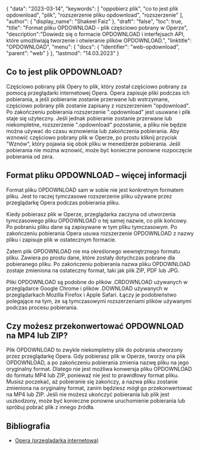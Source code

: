 {
"data": "2023-03-14",
  "keywords": [
"oppobierz plik",
"co to jest plik opdownload",
"plik",
"rozszerzenie pliku opdownload",
"rozszerzenie"
],
  "author": {
"display_name": "Shakeel Faiz"
},
"draft": "false",
"toc": true,
"title": "Format pliku OPDOWNLOAD - plik częściowo pobrany w Operze",
  "description":"Dowiedz się o formacie OPDOWNLOAD i interfejsach API, które umożliwiają tworzenie i otwieranie plików OPDOWNLOAD.",
"linktitle": "OPDOWNLOAD",
  "menu": {
    "docs": {
      "identifier": "web-opdownload",
      "parent": "web"
}
},
"lastmod": "14.03.2023"
}

## Co to jest plik OPDOWNLOAD?

Częściowo pobrany plik Opery to plik, który został częściowo pobrany za pomocą przeglądarki internetowej Opera. Opera zapisuje pliki podczas ich pobierania, a jeśli pobieranie zostanie przerwane lub wstrzymane, częściowo pobrany plik zostanie zapisany z rozszerzeniem "opdownload". Po zakończeniu pobierania rozszerzenie ".opdownload" jest usuwane i plik staje się użyteczny. Jeśli jednak pobieranie zostanie przerwane lub niekompletne, rozszerzenie ".opdownload" pozostanie, a pliku nie będzie można używać do czasu wznowienia lub zakończenia pobierania. Aby wznowić częściowo pobrany plik w Operze, po prostu kliknij przycisk "Wznów", który pojawia się obok pliku w menedżerze pobierania. Jeśli pobierania nie można wznowić, może być konieczne ponowne rozpoczęcie pobierania od zera.

## Format pliku OPDOWNLOAD – więcej informacji

Format pliku OPDOWNLOAD sam w sobie nie jest konkretnym formatem pliku. Jest to raczej tymczasowe rozszerzenie pliku używane przez przeglądarkę Opera podczas pobierania pliku.

Kiedy pobierasz plik w Operze, przeglądarka zaczyna od utworzenia tymczasowego pliku OPDOWNLOAD o tej samej nazwie, co plik końcowy. Po pobraniu pliku dane są zapisywane w tym pliku tymczasowym. Po zakończeniu pobierania Opera usuwa rozszerzenie OPDOWNLOAD z nazwy pliku i zapisuje plik w ostatecznym formacie.

Zatem plik OPDOWNLOAD nie ma określonego wewnętrznego formatu pliku. Zawiera po prostu dane, które zostały dotychczas pobrane dla pobieranego pliku. Po zakończeniu pobierania nazwa pliku OPDOWNLOAD zostaje zmieniona na ostateczny format, taki jak plik ZIP, PDF lub JPG.

Pliki OPDOWNLOAD są podobne do plików .CRDOWNLOAD używanych w przeglądarce Google Chrome i plików .DOWNLOAD używanych w przeglądarkach Mozilla Firefox i Apple Safari. Łączy je podobieństwo polegające na tym, że są tymczasowymi rozszerzeniami plików używanymi podczas procesu pobierania.

## Czy możesz przekonwertować OPDOWNLOAD na MP4 lub ZIP?

Plik OPDOWNLOAD to zwykle niekompletny plik do pobrania utworzony przez przeglądarkę Opera. Gdy pobierasz plik w Operze, tworzy ona plik OPDOWNLOAD, a po zakończeniu pobierania zmienia nazwę pliku na jego oryginalny format. Dlatego nie jest możliwa konwersja pliku OPDOWNLOAD do formatu MP4 lub ZIP, ponieważ nie jest to prawidłowy format pliku. Musisz poczekać, aż pobieranie się zakończy, a nazwa pliku zostanie zmieniona na oryginalny format, zanim będziesz mógł go przekonwertować na MP4 lub ZIP. Jeśli nie możesz ukończyć pobierania lub plik jest uszkodzony, może być konieczne ponowne uruchomienie pobierania lub spróbuj pobrać plik z innego źródła.

## Bibliografia
* [Opera (przeglądarka internetowa)](https://en.wikipedia.org/wiki/Opera_(web_browser))

